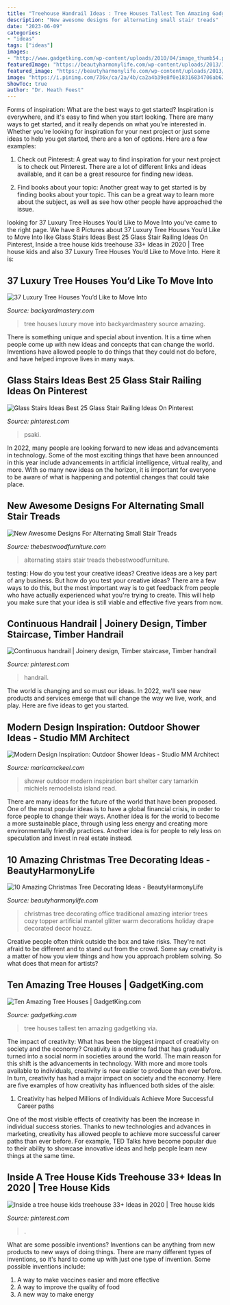 ```yaml
---
title: "Treehouse Handrail Ideas : Tree Houses Tallest Ten Amazing Gadgetking Via"
description: "New awesome designs for alternating small stair treads"
date: "2023-06-09"
categories:
- "ideas"
tags: ["ideas"]
images:
- "http://www.gadgetking.com/wp-content/uploads/2010/04/image_thumb54.png"
featuredImage: "https://beautyharmonylife.com/wp-content/uploads/2013/11/Tall-Christmas-Tree-Christmas-Mantels-Design-Leather-Sofa.jpg"
featured_image: "https://beautyharmonylife.com/wp-content/uploads/2013/11/Tall-Christmas-Tree-Christmas-Mantels-Design-Leather-Sofa.jpg"
image: "https://i.pinimg.com/736x/ca/2a/4b/ca2a4b39e8f0e18316834706ab6241f3.jpg"
ShowToc: true
author: "Dr. Heath Feest"
---
```



Forms of inspiration: What are the best ways to get started?
Inspiration is everywhere, and it's easy to find when you start looking. There are many ways to get started, and it really depends on what you're interested in. Whether you're looking for inspiration for your next project or just some ideas to help you get started, there are a ton of options. Here are a few examples:
1. Check out Pinterest: A great way to find inspiration for your next project is to check out Pinterest. There are a lot of different links and ideas available, and it can be a great resource for finding new ideas.

2. Find books about your topic: Another great way to get started is by finding books about your topic. This can be a great way to learn more about the subject, as well as see how other people have approached the issue.


	

		
looking for 37 Luxury Tree Houses You’d Like to Move Into you've came to the right page. We have 8 Pictures about 37 Luxury Tree Houses You’d Like to Move Into like Glass Stairs Ideas Best 25 Glass Stair Railing Ideas On Pinterest, Inside a tree house kids treehouse 33+ Ideas in 2020 | Tree house kids and also 37 Luxury Tree Houses You’d Like to Move Into. Here it is:
		
    
## 37 Luxury Tree Houses You’d Like To Move Into

<img loading=lazy src="https://backyardmastery.com/wp-content/uploads/2017/05/1-luxury-tree-houses.jpg" onerror="this.onerror=null;this.src='https://tse4.mm.bing.net/th?id=OIP.jwZHBTjfjlDSRMDne0Mf_AHaLP&amp;pid=15.1';" alt="37 Luxury Tree Houses You’d Like to Move Into">

_Source: backyardmastery.com_

>tree houses luxury move into backyardmastery source amazing. 

	

There is something unique and special about invention. It is a time when people come up with new ideas and concepts that can change the world. Inventions have allowed people to do things that they could not do before, and have helped improve lives in many ways.

    
## Glass Stairs Ideas Best 25 Glass Stair Railing Ideas On Pinterest

<img loading=lazy src="https://i.pinimg.com/736x/ca/2a/4b/ca2a4b39e8f0e18316834706ab6241f3.jpg" onerror="this.onerror=null;this.src='https://tse2.mm.bing.net/th?id=OIP.UePaJ33jYnyWeEYNkw1tAAHaLO&amp;pid=15.1';" alt="Glass Stairs Ideas Best 25 Glass Stair Railing Ideas On Pinterest">

_Source: pinterest.com_

>psaki. 

	

In 2022, many people are looking forward to new ideas and advancements in technology. Some of the most exciting things that have been announced in this year include advancements in artificial intelligence, virtual reality, and more. With so many new ideas on the horizon, it is important for everyone to be aware of what is happening and potential changes that could take place.

    
## New Awesome Designs For Alternating Small Stair Treads

<img loading=lazy src="https://thebestwoodfurniture.com/wp-content/uploads/2017/07/Stairs-Flanked-By-Solid-Walls.jpg" onerror="this.onerror=null;this.src='https://tse2.mm.bing.net/th?id=OIP.1a33cJ_nPDg_AZKRrG1nXgDWEj&amp;pid=15.1';" alt="New Awesome Designs For Alternating Small Stair Treads">

_Source: thebestwoodfurniture.com_

>alternating stairs stair treads thebestwoodfurniture. 

	

testing: How do you test your creative ideas?
Creative ideas are a key part of any business. But how do you test your creative ideas? There are a few ways to do this, but the most important way is to get feedback from people who have actually experienced what you're trying to create. This will help you make sure that your idea is still viable and effective five years from now.

    
## Continuous Handrail | Joinery Design, Timber Staircase, Timber Handrail

<img loading=lazy src="https://i.pinimg.com/736x/c9/e4/3e/c9e43e50261efa0a07b8048bf4f8496b.jpg" onerror="this.onerror=null;this.src='https://tse1.mm.bing.net/th?id=OIP.lPUX4Egbf__dncV5E-xScAHaLD&amp;pid=15.1';" alt="Continuous handrail | Joinery design, Timber staircase, Timber handrail">

_Source: pinterest.com_

>handrail. 

	

The world is changing and so must our ideas. In 2022, we'll see new products and services emerge that will change the way we live, work, and play. Here are five ideas to get you started.

    
## Modern Design Inspiration: Outdoor Shower Ideas - Studio MM Architect

<img loading=lazy src="http://maricamckeel.com/wp-content/uploads/2014/06/sanjoaquin_AD.jpg" onerror="this.onerror=null;this.src='https://tse2.mm.bing.net/th?id=OIP.0W-zyAl39hQ3xbWLlo0FRQHaKH&amp;pid=15.1';" alt="Modern Design Inspiration: Outdoor Shower Ideas - Studio MM Architect">

_Source: maricamckeel.com_

>shower outdoor modern inspiration bart shelter cary tamarkin michiels remodelista island read. 

	

There are many ideas for the future of the world that have been proposed. One of the most popular ideas is to have a global financial crisis, in order to force people to change their ways. Another idea is for the world to become a more sustainable place, through using less energy and creating more environmentally friendly practices. Another idea is for people to rely less on speculation and invest in real estate instead.

    
## 10 Amazing Christmas Tree Decorating Ideas - BeautyHarmonyLife

<img loading=lazy src="https://beautyharmonylife.com/wp-content/uploads/2013/11/Tall-Christmas-Tree-Christmas-Mantels-Design-Leather-Sofa.jpg" onerror="this.onerror=null;this.src='https://tse3.mm.bing.net/th?id=OIP.QTHlwM_qpivBD0yBQ480YgHaLH&amp;pid=15.1';" alt="10 Amazing Christmas Tree Decorating Ideas - BeautyHarmonyLife">

_Source: beautyharmonylife.com_

>christmas tree decorating office traditional amazing interior trees cozy topper artificial mantel glitter warm decorations holiday drape decorated decor houzz. 

	

Creative people often think outside the box and take risks. They're not afraid to be different and to stand out from the crowd. Some say creativity is a matter of how you view things and how you approach problem solving. So what does that mean for artists?

    
## Ten Amazing Tree Houses | GadgetKing.com

<img loading=lazy src="http://www.gadgetking.com/wp-content/uploads/2010/04/image_thumb54.png" onerror="this.onerror=null;this.src='https://tse4.mm.bing.net/th?id=OIP.HYAacvuU_Sv4m2IWSdnPjAHaJ3&amp;pid=15.1';" alt="Ten Amazing Tree Houses | GadgetKing.com">

_Source: gadgetking.com_

>tree houses tallest ten amazing gadgetking via. 

	

The impact of creativity: What has been the biggest impact of creativity on society and the economy?
Creativity is a onetime fad that has gradually turned into a social norm in societies around the world. The main reason for this shift is the advancements in technology. With more and more tools available to individuals, creativity is now easier to produce than ever before. In turn, creativity has had a major impact on society and the economy. Here are five examples of how creativity has influenced both sides of the aisle:
1) Creativity has helped Millions of Individuals Achieve More Successful Career paths

One of the most visible effects of creativity has been the increase in individual success stories. Thanks to new technologies and advances in marketing, creativity has allowed people to achieve more successful career paths than ever before. For example, TED Talks have become popular due to their ability to showcase innovative ideas and help people learn new things at the same time.

    
## Inside A Tree House Kids Treehouse 33+ Ideas In 2020 | Tree House Kids

<img loading=lazy src="https://i.pinimg.com/736x/bf/4f/bc/bf4fbc6a476733501e5d487cea21b32d.jpg" onerror="this.onerror=null;this.src='https://tse3.mm.bing.net/th?id=OIP.AxmSvoX6z40ZiS4eEYptFwAAAA&amp;pid=15.1';" alt="Inside a tree house kids treehouse 33+ Ideas in 2020 | Tree house kids">

_Source: pinterest.com_

>. 

	

What are some possible inventions?
Inventions can be anything from new products to new ways of doing things. There are many different types of inventions, so it's hard to come up with just one type of invention. Some possible inventions include:
1. A way to make vaccines easier and more effective
2. A way to improve the quality of food
3. A new way to make energy

